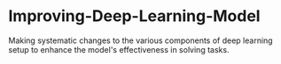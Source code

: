 # Improving-Deep-Learning-Model
Making systematic changes to the various components of deep learning setup to enhance the model's effectiveness in solving tasks.
